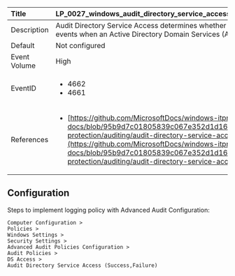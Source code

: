 | Title          | LP_0027_windows_audit_directory_service_access                                                                     |
|:---------------|:--------------------------------------------------------------------------------|
| Description    | Audit Directory Service Access determines whether the operating  system generates audit events when an Active Directory Domain  Services (AD DS) object is accessed                                                               |
| Default        | Not configured                                                                   |
| Event Volume   | High                                                                    |
| EventID        | <ul><li>4662</li><li>4661</li></ul>         |
| References     | <ul><li>[https://github.com/MicrosoftDocs/windows-itpro-docs/blob/95b9d7c01805839c067e352d1d16702604b15f11/windows/security/threat-protection/auditing/audit-directory-service-access.md](https://github.com/MicrosoftDocs/windows-itpro-docs/blob/95b9d7c01805839c067e352d1d16702604b15f11/windows/security/threat-protection/auditing/audit-directory-service-access.md)</li></ul> |



## Configuration

Steps to implement logging policy with Advanced Audit Configuration:
```
Computer Configuration > 
Policies > 
Windows Settings > 
Security Settings > 
Advanced Audit Policies Configuration > 
Audit Policies > 
DS Access > 
Audit Directory Service Access (Success,Failure)
```


